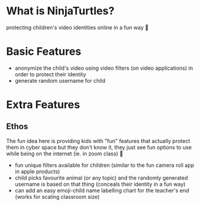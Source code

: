 # What is NinjaTurtles?
protecting children's video identities online in a fun way :rainbow:


# Basic Features
- anonymize the child's video using video filters (on video applications) in order to protect their identity
- generate random username for child

# Extra Features

## Ethos
The fun idea here is providing kids with "fun" features that actually protect them in cyber space but they don't know it, they just see fun options to use while being on the internet (ie. in zoom class) :rainbow: 

- fun unique filters available for children (similar to the fun camera roll app in apple products)
-  child picks favourite animal (or any topic) and the randomly generated username is based on that thing (conceals their identity in a fun way)
- can add an easy emoji-child name labelling chart for the teacher's end (works for scaling classroom size)

